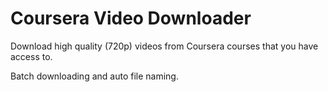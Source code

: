 # Coursera Video Downloader
Download high quality (720p) videos from Coursera courses that you have access to.

Batch downloading and auto file naming.
